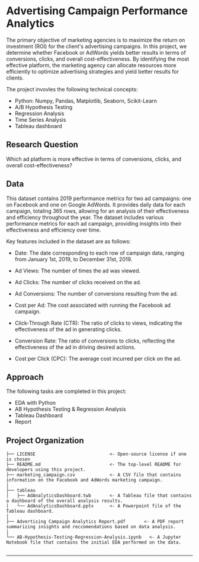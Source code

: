 # Advertising Campaign Performance Analytics

The primary objective of marketing agencies is to maximize the return on investment (ROI) for the client's advertising campaigns. In this project, we determine whether Facebook or AdWords yields better results in terms of conversions, clicks, and overall cost-effectiveness. 
By identifying the most effective platform, the marketing agency can allocate resources more efficiently to optimize advertising strategies and yield better results for clients.

The project invovles the following technical concepts:
- Python: Numpy, Pandas, Matplotlib, Seaborn, Scikit-Learn
- A/B Hypothesis Testing
- Regression Analysis
- Time Series Analysis
- Tableau dashboard

## Research Question
Which ad platform is more effective in terms of conversions, clicks, and overall cost-effectiveness?

## Data
This dataset contains 2019 performance metrics for two ad campaigns: one on Facebook and one on Google AdWords. It provides daily data for each campaign, totaling 365 rows, allowing for an analysis of their effectiveness and efficiency throughout the year. The dataset includes various performance metrics for each ad campaign, providing insights into their effectiveness and efficiency over time.

Key features included in the dataset are as follows:

- Date: The date corresponding to each row of campaign data, ranging from January 1st, 2019, to December 31st, 2019.

- Ad Views: The number of times the ad was viewed.

- Ad Clicks: The number of clicks received on the ad.

- Ad Conversions: The number of conversions resulting from the ad.

- Cost per Ad: The cost associated with running the Facebook ad campaign.

- Click-Through Rate (CTR): The ratio of clicks to views, indicating the effectiveness of the ad in generating clicks.

- Conversion Rate: The ratio of conversions to clicks, reflecting the effectiveness of the ad in driving desired actions.

- Cost per Click (CPC): The average cost incurred per click on the ad.

## Approach
The following tasks are completed in this project:

- EDA with Python
- AB Hypothesis Testing & Regression Analysis
- Tableau Dashboard
- Report

## Project Organization

```
├── LICENSE                            <- Open-source license if one is chosen
├── README.md                          <- The top-level README for developers using this project.
├── marketing_campaign.csv             <- A CSV file that contains information on the Facebook and AdWords marketing campaign.
│
├── tableau                 
│   ├── AdAnalyticsDashboard.twb       <- A Tableau file that contains a dashboard of the overall analysis results.
│   └── AdAnalyticsDashboard.pptx      <- A Powerpoint file of the Tableau dashboard.
│
├── Advertising Campaign Analytics Report.pdf       <- A PDF report summarizing insights and reccomendations based on data analysis. 
│
└── AB-Hypothesis-Testing-Regression-Analysis.ipynb   <- A Jupyter Notebook file that contains the initial EDA performed on the data.
    
```

--------
